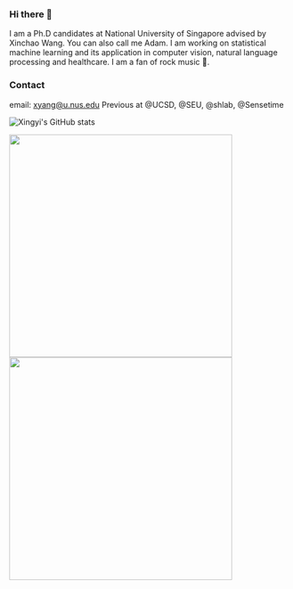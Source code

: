 ### Hi there 👋
I am a Ph.D candidates at National University of Singapore advised by Xinchao Wang. You can also call me Adam. I am working on statistical machine learning and its application in computer vision, natural language processing and healthcare. I am a fan of rock music :musical_note:. 

<!-- [![adamdad's GitHub stats](https://github-readme-stats.vercel.app/api?username=adamdad&show_icons=true&theme=merko)](https://github.com/adamdad/github-readme-stats)
[![Top Langs](https://github-readme-stats.vercel.app/api/top-langs/?username=adamdad&layout=compact&theme=merko)](https://github.com/adamdad/github-readme-stats)
 -->
### Contact
email: xyang@u.nus.edu
Previous at @UCSD, @SEU, @shlab, @Sensetime

![Xingyi's GitHub stats](https://github-readme-stats.vercel.app/api?username=adamdad&show_icons=true&theme=solarized-dark)

<img src="https://user-images.githubusercontent.com/26020510/196132247-3f5793da-0571-48ab-856a-28fdb591640c.png" width="400" height="400"><img src="https://user-images.githubusercontent.com/26020510/196137974-ae9d64b6-4aa4-45a5-b621-7a370bc4d562.png" width="400" height="400">
